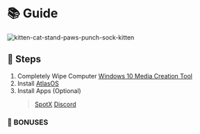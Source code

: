# 📚 **Guide**

![kitten-cat-stand-paws-punch-sock-kitten](https://github.com/user-attachments/assets/2f78bfb7-2912-4165-9a4e-be6ec3ee9437)

## 👣 **Steps**
1. Completely Wipe Computer
   [Windows 10 Media Creation Tool](https://www.microsoft.com/en-us/software-download/windows10)
2. Install [AtlasOS](https://atlasos.net/)
3. Install Apps (Optional)
   >[SpotX](https://github.com/SpotX-Official/SpotX)
   >[Discord](https://discord.com/)

### 🎁 **BONUSES**
